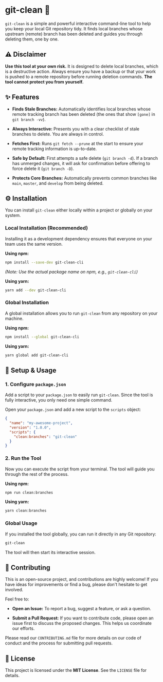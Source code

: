 # git-clean 🧹

`git-clean` is a simple and powerful interactive command-line tool to help you keep your local Git repository tidy. It finds local branches whose upstream (remote) branch has been deleted and guides you through deleting them, one by one.

## ⚠️ Disclaimer

**Use this tool at your own risk.** It is designed to delete local branches, which is a destructive action. Always ensure you have a backup or that your work is pushed to a remote repository before running deletion commands. **The tool cannot protect you from yourself.**

## ✨ Features

* **Finds Stale Branches:** Automatically identifies local branches whose remote tracking branch has been deleted (the ones that show `[gone]` in `git branch -vv`).

* **Always Interactive:** Presents you with a clear checklist of stale branches to delete. You are always in control.

* **Fetches First:** Runs `git fetch --prune` at the start to ensure your remote tracking information is up-to-date.

* **Safe by Default:** First attempts a safe delete (`git branch -d`). If a branch has unmerged changes, it will ask for confirmation before offering to force delete it (`git branch -D`).

* **Protects Core Branches:** Automatically prevents common branches like `main`, `master`, and `develop` from being deleted.

## ⚙️ Installation

You can install `git-clean` either locally within a project or globally on your system.

### Local Installation (Recommended)

Installing it as a development dependency ensures that everyone on your team uses the same version.

**Using npm:**
```bash
npm install --save-dev git-clean-cli
```
*(Note: Use the actual package name on npm, e.g., `git-clean-cli`)*

**Using yarn:**
```bash
yarn add --dev git-clean-cli
```

### Global Installation

A global installation allows you to run `git-clean` from any repository on your machine.

**Using npm:**
```bash
npm install --global git-clean-cli
```

**Using yarn:**
```bash
yarn global add git-clean-cli
```

## 🚀 Setup & Usage

### 1. Configure `package.json`

Add a script to your `package.json` to easily run `git-clean`. Since the tool is fully interactive, you only need one simple command.

Open your `package.json` and add a new script to the `scripts` object:

```json
{
  "name": "my-awesome-project",
  "version": "1.0.0",
  "scripts": {
    "clean:branches": "git-clean"
  }
}
```

### 2. Run the Tool

Now you can execute the script from your terminal. The tool will guide you through the rest of the process.

**Using npm:**
```bash
npm run clean:branches
```

**Using yarn:**
```bash
yarn clean:branches
```

### Global Usage

If you installed the tool globally, you can run it directly in any Git repository:
```bash
git-clean
```
The tool will then start its interactive session.

## 🤝 Contributing

This is an open-source project, and contributions are highly welcome! If you have ideas for improvements or find a bug, please don't hesitate to get involved.

Feel free to:

* **Open an Issue:** To report a bug, suggest a feature, or ask a question.

* **Submit a Pull Request:** If you want to contribute code, please open an issue first to discuss the proposed changes. This helps us coordinate our efforts.

Please read our `CONTRIBUTING.md` file for more details on our code of conduct and the process for submitting pull requests.

## 📜 License

This project is licensed under the **MIT License**. See the `LICENSE` file for details.
